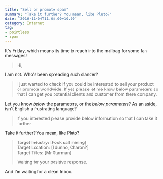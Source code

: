 ```yaml
---
title: "Sell or promote spam"
summary: "Take it further? You mean, like Pluto?"
date: "2016-11-04T11:08:00+10:00"
category: Internet
tag:
- pointless
- spam
---
```

It's Friday, which means its time to reach into the mailbag for some fan messages!

> Hi,

I am not. Who's been spreading such slander?

> I just wanted to check if you could be interested to sell your product or promote worldwide. If yes please let me know below parameters so that I can get you potential clients and customer from there company.

Let you know *below* the parameters, or the *below parameters*? As an aside, isn't English a frustrating language?

> If you interested please provide below information so that I can take it further.

Take it further? You mean, like Pluto?

> Target Industry: [Rock salt mining]  
> Target Location: [I dunno, Charon?]  
> Target Titles: [Mr Starman]
>
> Waiting for your positive response.

And I'm waiting for a clean Inbox.

